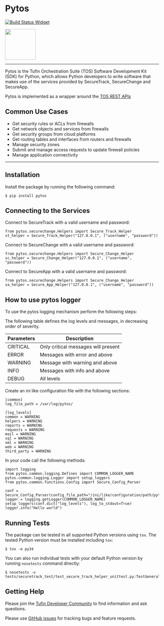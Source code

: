 # Pytos

[![Build Status Widget]][Build Status]

<img src="https://github.com/Tufin/pytos/raw/master/logo/logo.png" width="100">

----

Pytos is the Tufin Orchestration Suite (TOS) Software Development Kit (SDK) for Python, which allows Python developers to write software that makes use of the services provided by SecureTrack, SecureChange and SecureApp.

Pytos is implemented as a wrapper around the [TOS REST APIs](https://github.com/Tufin/GettingStarted>)


## Common Use Cases
* Get security rules or ACLs from firewalls
* Get network objects and services from firewalls
* Get security groups from cloud platforms
* Get routing tables and interfaces from routers and firewalls
* Manage security zones
* Submit and manage access requests to update firewall policies
* Manage application connectivity

----

## Installation

Install the package by running the following command:

```
$ pip install pytos

```

## Connecting to the Services

Connect to SecureTrack with a valid username and password:

```
from pytos.securechange.Helpers import Secure_Track_Helper
st_helper = Secure_Track_Helper("127.0.0.1", ("username", "password"))
```

Connect to SecureChange with a valid username and password:
```
from pytos.securechange.Helpers import Secure_Change_Helper
sc_helper = Secure_Change_Helper("127.0.0.1", ("username", "password"))
```

Connect to SecureApp with a valid username and password:
```
from pytos.securechange.Helpers import Secure_Change_Helper
sa_helper = Secure_App_Helper("127.0.0.1", ("username", "password"))
```

## How to use pytos logger

To use the pytos logging mechanism perform the following steps:

The following table defines the log levels and messages, in decreasing order of severity.

Parameters | Description
-----------|------------
CRITICAL   | Only critical messages will present
ERROR      | Messages with error and above
WARNING    | Message with warning and above
INFO       | Messages with info and above
DEBUG      | All levels

Create an ini like configuration file with the following sections:

```
[common]
log_file_path = /var/log/pytos/

[log_levels]
common = WARNING
helpers = WARNING
reports = WARNING
requests = WARNING
mail = WARNING
sql = WARNING
xml = WARNING
web = WARNING
third_party = WARNING
```

In your code call the following methods:
```
import logging
from pytos.common.logging.Defines import COMMON_LOGGER_NAME
pytos.common.logging.Logger import setup_loggers
from pytos.common.functions.Config import Secure_Config_Parser

conf = Secure_Config_Parser(config_file_path="/ini/like/configuration/path/pytos.conf")
logger = logging.getLogger(COMMON_LOGGER_NAME)
setup_loggers(conf.dict("log_levels"), log_to_stdout=True)
logger.info("Hello world")
```

## Running Tests

The package can be tested in all supported Python versions using ``tox``. The tested Python version
must be installed including ``tox``:

```
$ tox -e py34
```

You can also run individual tests with your default Python version by running ``nosetests`` command directly:
```
$ nosetests -v tests/securetrack_test/test_secure_track_helper_unittest.py:TestGeneralSettings
```

## Getting Help

Please join the [Tufin Developer Community](https://plus.google.com/communities/112366353546062524001) to find information and ask questions.

Please use [GitHub issues](https://github.com/Tufin/pytos/issues) for tracking bugs and feature requests.

[Build Status]: https://travis-ci.org/Tufin/pytos
[Build Status Widget]: https://travis-ci.org/Tufin/pytos.svg?branch=master
